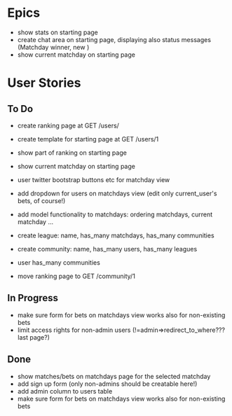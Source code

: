 # Epics
* show stats on starting page
* create chat area on starting page, displaying also status messages (Matchday winner, new )
* show current matchday on starting page


# User Stories
## To Do
* create ranking page at GET /users/
* create template for starting page at GET /users/1
* show part of ranking on starting page
* show current matchday on starting page


* user twitter bootstrap buttons etc for matchday view
* add dropdown for users on matchdays view (edit only current_user's bets, of course!)


* add model functionality to matchdays: ordering matchdays, current matchday ...

* create league: name, has_many matchdays, has_many communities
* create community: name, has_many users, has_many leagues
* user has_many communities
* move ranking page to GET /community/1

## In Progress
* make sure form for bets on matchdays view works also for non-existing bets
* limit access rights for non-admin users (!=admin=>redirect_to_where??? last page?)

## Done
* show matches/bets on matchdays page for the selected matchday
* add sign up form (only non-admins should be creatable here!)
* add admin column to users table
* make sure form for bets on matchdays view works also for non-existing bets
